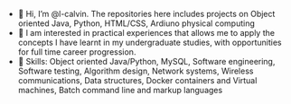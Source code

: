 - 👋 Hi, I’m @l-calvin. The repositories here includes projects on Object oriented Java, Python, HTML/CSS, Ardiuno physical computing
- 👀 I am interested in practical experiences that allows me to apply the concepts I have learnt in my undergraduate studies, with opportunities for full time career progression. 
- 🌱 Skills: Object oriented Java/Python, MySQL, Software engineering, Software testing, Algorithm design, Network systems, Wireless communications, Data structures, Docker containers and Virtual machines, Batch command line and markup languages

<!---
- 💞️ I’m looking to collaborate on ...
- 📫 How to reach me ...
l-calvin/l-calvin is a ✨ special ✨ repository because its `README.md` (this file) appears on your GitHub profile.
You can click the Preview link to take a look at your changes.
--->
